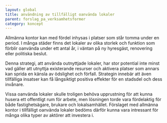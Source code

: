 ```yaml
---
layout: global
title: användning av tillfälligt oanvända lokaler
parent: forslag_pa_verksamhetsformer
category: koncept
---
```


Allmänna kontor kan med fördel inhysas i platser som står tomma under en period. I många städer finns det lokaler av olika storlek och funktion som förblir oanvända under ett antal år, i väntan på ny hyresgäst, renovering eller politiska beslut.
  
Denna strategi, att använda outnyttjade lokaler, har stor potential inte minst vad gäller att utnyttja existerande resurser och aktivera platser som annars kan sprida en känsla av ödslighet och förfall. Strategin innebär att även tillfälliga insatser kan få långsiktigt positiva effekter för en stadsdel och dess invånare.
  
Vissa oanvända lokaler skulle troligen behöva upprustning för att kunna husera ett offentligt rum för arbete, men lösningen torde vara fördelaktig för både fastighetsägare, brukare och lokalsamhället. Förslaget med allmänna kontor i tillfälligt oanvända lokaler bedöms därför kunna vara intressant för många olika typer av aktörer att investera i.